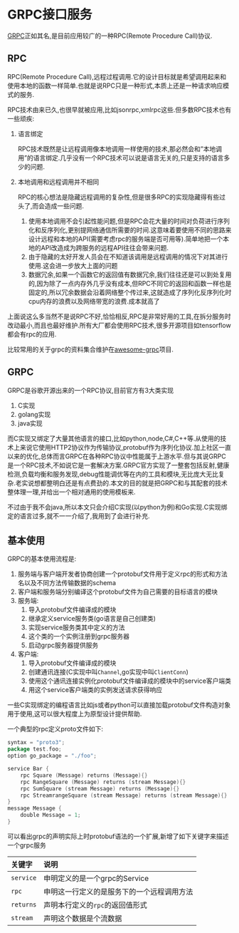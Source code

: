 # GRPC接口服务

[GRPC](https://grpc.io/)正如其名,是目前应用较广的一种RPC(Remote Procedure Call)协议.

## RPC

RPC(Remote Procedure Call),远程过程调用.它的设计目标就是希望调用起来和使用本地的函数一样简单.也就是说RPC只是一种形式,本质上还是一种请求响应模式的服务.

RPC技术由来已久,也很早就被应用,比如jsonrpc,xmlrpc这些.但多数RPC技术也有一些顽疾:

1. 语言绑定

   RPC技术既然是让远程调用像本地调用一样使用的技术,那必然会和”本地调用”的语言绑定.几乎没有一个RPC技术可以说是语言无关的,只是支持的语言多少的问题.

2. 本地调用和远程调用并不相同

   RPC的核心想法是隐藏远程调用的复杂性,但是很多RPC的实现隐藏得有些过头了,而会造成一些问题.

   1. 使用本地调用不会引起性能问题,但是RPC会花大量的时间对负荷进行序列化和反序列化,更别提网络通信所需要的时间.这意味着要使用不同的思路来设计远程和本地的API(需要考虑rpc的服务端是否可用等).简单地把一个本地的API改造成为跨服务的远程API往往会带来问题.
   2. 由于隐藏的太好开发人员会在不知道该调用是远程调用的情况下对其进行使用.这会进一步放大上面的问题
   3. 数据冗余,如果一个函数它的返回值有数据冗余,我们往往还是可以到处复用的,因为除了一点内存外几乎没有成本,但RPC不同它的返回和函数一样也是固定的,所以冗余数据会沿着网络整个传过来,这就造成了序列化反序列化时cpu内存的浪费以及网络带宽的浪费.成本就高了

上面说这么多当然不是说RPC不好,恰恰相反,RPC是非常好用的工具,在拆分服务时改动最小,而且也最好维护.所有大厂都会使用RPC技术,很多开源项目如tensorflow都会有rpc的应用.

比较常用的关于grpc的资料集合维护在[awesome-grpc](https://github.com/grpc-ecosystem/awesome-grpc)项目.

## GRPC

GRPC是谷歌开源出来的一个RPC协议,目前官方有3大类实现

1. C实现
2. golang实现
3. java实现

而C实现又绑定了大量其他语言的接口,比如python,node,C#,C++等.从使用的技术上来说它使用HTTP2协议作为传输协议,protobuf作为序列化协议.加上社区一直以来的优化,总体而言GRPC在各种RPC协议中性能属于上游水平.但与其说GRPC是一个RPC技术,不如说它是一套解决方案.GRPC官方实现了一整套包括反射,健康检测,负载均衡和服务发现,debug性能调优等在内的工具和模块,无比庞大无比复杂.老实说想都整明白还是有点费劲的.本文的目的就是把GRPC和与其配套的技术整体理一理,并给出一个相对通用的使用模板来.

不过由于我不会java,所以本文只会介绍C实现(以python为例)和Go实现.C实现绑定的语言过多,就不一一介绍了,我用到了会进行补充.

## 基本使用

GRPC的基本使用流程是:

1. 服务端与客户端开发者协商创建一个protobuf文件用于定义rpc的形式和方法名以及不同方法传输数据的schema
2. 客户端和服务端分别编译这个protobuf文件为自己需要的目标语言的模块
3. 服务端:
   1. 导入protobuf文件编译成的模块
   2. 继承定义service服务类(go语言是自己创建类)
   3. 实现service服务类其中定义的方法
   4. 这个类的一个实例注册到grpc服务器
   5. 启动grpc服务器提供服务
4. 客户端:
   1. 导入protobuf文件编译成的模块
   2. 创建通讯连接(C实现中叫`Channel`,go实现中叫`ClientConn`)
   3. 使用这个通讯连接实例化protobuf文件编译成的模块中的service客户端类
   4. 用这个service客户端类的实例发送请求获得响应

一些C实现绑定的编程语言比如js或者python可以直接加载protobuf文件构造对象用于使用,这可以很大程度上为原型设计提供帮助.

一个典型的rpc定义proto文件如下:

```go
syntax = "proto3";
package test.foo;
option go_package = "./foo";

service Bar {
    rpc Square (Message) returns (Message){}
    rpc RangeSquare (Message) returns (stream Message){}
    rpc SumSquare (stream Message) returns (Message){}
    rpc StreamrangeSquare (stream Message) returns (stream Message){}
}
message Message {
    double Message = 1;
}
```

可以看出grpc的声明实际上时protobuf语法的一个扩展,新增了如下关键字来描述一个grpc服务

| 关键字    | 说明                                       |
| :-------- | :----------------------------------------- |
| `service` | 申明定义的是一个grpc的Service              |
| `rpc`     | 申明这一行定义的是服务下的一个远程调用方法 |
| `returns` | 声明本行定义的`rpc`的返回值形式            |
| `stream`  | 声明这个数据是个流数据                     |

